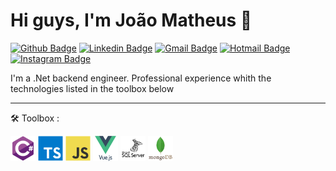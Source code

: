 # Hi guys, I'm João Matheus 🤘

[![Github Badge](https://img.shields.io/badge/-Github-000?style=flat-square&logo=Github&logoColor=white&link=https:////github.com/jmathezo)](https://github.com/jmathezo)
[![Linkedin Badge](https://img.shields.io/badge/-LinkedIn-blue?style=flat-square&logo=Linkedin&logoColor=white&link=https://www.linkedin.com/in/jo%C3%A3o-matheus-gon%C3%A7alves-dos-santos-2883003b/)](https://www.linkedin.com/in/jo%C3%A3o-matheus-gon%C3%A7alves-dos-santos-2883003b/)
[![Gmail Badge](https://img.shields.io/badge/-Gmail-c14438?style=flat-square&logo=Gmail&logoColor=white&link=mailto:jmathezo@gmail.com)](mailto:jmathezo@gmail.com)
[![Hotmail Badge](https://img.shields.io/badge/-Hotmail-c14438?style=flat-square&logo=Gmail&logoColor=white&link=mailto:jmathezo@Hotmail.com)](mailto:jmathezo@Hotmail.com)
[![Instagram Badge](https://img.shields.io/badge/-Instagram-C13584?style=flat-square&labelColor=C13584&logo=instagram&logoColor=white&link=https://www.instagram.com/jmathezo/)](https://www.instagram.com/jmathezo/)

I'm a .Net backend engineer. Professional experience whith the technologies listed in the toolbox below

---

🛠️ Toolbox :

<code><img alt="csharp" height="40" src="https://raw.githubusercontent.com/devicons/devicon/master/icons/csharp/csharp-original.svg"></code> 
<code><img alt="typescript" height="40" src="https://raw.githubusercontent.com/devicons/devicon/master/icons/typescript/typescript-original.svg"></code>
<code><img alt="javascript" height="40" src="https://raw.githubusercontent.com/devicons/devicon/master/icons/javascript/javascript-original.svg"></code>
<code><img alt="vuejs" height="40" src="https://raw.githubusercontent.com/devicons/devicon/master/icons/vuejs/vuejs-original-wordmark.svg"></code>
<code><img alt="microsoftsqlserver" height="40" src="https://raw.githubusercontent.com/devicons/devicon/master/icons/microsoftsqlserver/microsoftsqlserver-plain-wordmark.svg"></code>
<code><img alt="mongodb" height="40" src="https://raw.githubusercontent.com/devicons/devicon/master/icons/mongodb/mongodb-original-wordmark.svg"></code>


<!--
**jMathezo/jMathezo** is a ✨ _special_ ✨ repository because its `README.md` (this file) appears on your GitHub profile.

Here are some ideas to get you started:

- 🔭 I’m currently working on ...
- 🌱 I’m currently learning ...
- 👯 I’m looking to collaborate on ...
- 🤔 I’m looking for help with ...
- 💬 Ask me about ...
- 📫 How to reach me: ...
- 😄 Pronouns: ...
- ⚡ Fun fact: ...
-->
